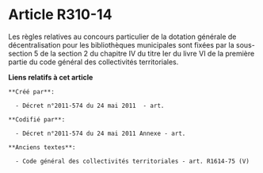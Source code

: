 # Article R310-14

Les règles relatives au concours particulier de la dotation générale de décentralisation pour les bibliothèques municipales
sont fixées par la sous-section 5 de la section 2 du chapitre IV du titre Ier du livre VI de la première partie du code
général des collectivités territoriales.

**Liens relatifs à cet article**

	**Créé par**:

	  - Décret n°2011-574 du 24 mai 2011  - art.

	**Codifié par**:

	  - Décret n°2011-574 du 24 mai 2011 Annexe - art.

	**Anciens textes**:

	  - Code général des collectivités territoriales - art. R1614-75 (V)
